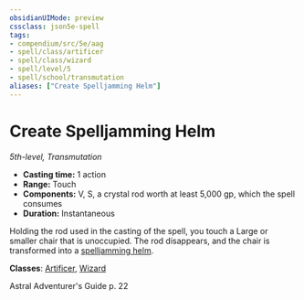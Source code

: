 ```yaml
---
obsidianUIMode: preview
cssclass: json5e-spell
tags:
- compendium/src/5e/aag
- spell/class/artificer
- spell/class/wizard
- spell/level/5
- spell/school/transmutation
aliases: ["Create Spelljamming Helm"]
---
```

# Create Spelljamming Helm
*5th-level, Transmutation*  

- **Casting time:** 1 action
- **Range:** Touch
- **Components:** V, S, a crystal rod worth at least 5,000 gp, which the spell consumes
- **Duration:** Instantaneous

Holding the rod used in the casting of the spell, you touch a Large or smaller chair that is unoccupied. The rod disappears, and the chair is transformed into a [spelljamming helm](spelljamming-helm-aag.md#).

**Classes**: [Artificer](../classes/artificer-tce.md#), [Wizard](../classes/wizard.md#)

Astral Adventurer's Guide p. 22